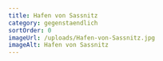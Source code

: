 ```yaml
---
title: Hafen von Sassnitz
category: gegenstaendlich
sortOrder: 0
imageUrl: /uploads/Hafen-von-Sassnitz.jpg
imageAlt: Hafen von Sassnitz
---
```

